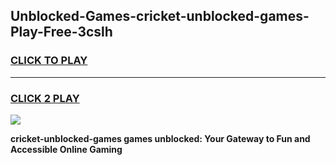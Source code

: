 
## Unblocked-Games-cricket-unblocked-games-Play-Free-3cslh
<h3>
<a href="https://premium76.site?title=cricket-unblocked-games&ref=09A">CLICK TO PLAY</a></h3>
<hr>

<h3>
<a href="https://premium76.site?title=cricket-unblocked-games&ref=09A">CLICK 2 PLAY</a>
  
</h3>

<a href="https://premium76.site?title=cricket-unblocked-games&ref=09A"><img src="https://clearcache.store/games.png"></a>


**cricket-unblocked-games games unblocked: Your Gateway to Fun and Accessible Online Gaming**
